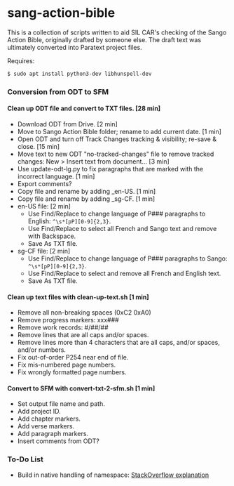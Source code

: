 # sang-action-bible

This is a collection of scripts written to aid SIL CAR's checking of the Sango Action Bible, originally drafted by someone else. The draft text was ultimately converted into Paratext project files.

Requires:
```bash
$ sudo apt install python3-dev libhunspell-dev
```

### Conversion from ODT to SFM

#### Clean up ODT file and convert to TXT files. [28 min]

- Download ODT from Drive. [2 min]
- Move to Sango Action Bible folder; rename to add current date. [1 min]
- Open ODT and turn off Track Changes tracking & visibility; re-save & close. [15 min]
- Move text to new ODT "no-tracked-changes" file to remove tracked changes: New > Insert text from document... [3 min]
- Use update-odt-lg.py to fix paragraphs that are marked with the incorrect language. [1 min]
- Export comments?
- Copy file and rename by adding _en-US. [1 min]
- Copy file and rename by adding _sg-CF. [1 min]
- en-US file: [2 min]
  - Use Find/Replace to change language of P### paragraphs to English: ```^\s*[pP][0-9]{2,3}```.
  - Use Find/Replace to select all French and Sango text and remove with Backspace.
  - Save As TXT file.
- sg-CF file: [2 min]
  - Use Find/Replace to change language of P### paragraphs to Sango: ```^\s*[pP][0-9]{2,3}```.
  - Use Find/Replace to select and remove all French and English text.
  - Save As TXT file.

#### Clean up text files with clean-up-text.sh [1 min]

- Remove all non-breaking spaces (0xC2 0xA0)
- Remove progress markers: xxx###
- Remove work records: #/##/##
- Remove lines that are all caps and/or spaces.
- Remove lines more than 4 characters that are all caps, and/or spaces, and/or numbers.
- Fix out-of-order P254 near end of file.
- Fix mis-numbered page numbers.
- Fix wrongly formatted page numbers.

#### Convert to SFM with convert-txt-2-sfm.sh [1 min]

- Set output file name and path.
- Add project ID.
- Add chapter markers.
- Add verse markers.
- Add paragraph markers.
- Insert comments from ODT?

### To-Do List
- Build in native handling of namespace: [StackOverflow explanation](https://stackoverflow.com/questions/14853243/parsing-xml-with-namespace-in-python-via-elementtree#14853417)
